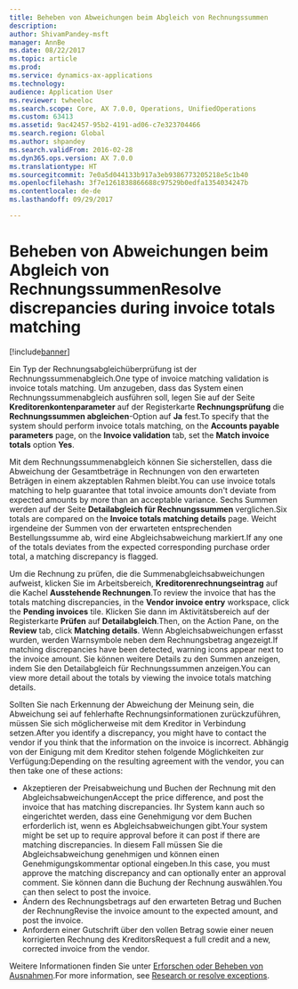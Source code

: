 ```yaml
---
title: Beheben von Abweichungen beim Abgleich von Rechnungssummen
description: 
author: ShivamPandey-msft
manager: AnnBe
ms.date: 08/22/2017
ms.topic: article
ms.prod: 
ms.service: dynamics-ax-applications
ms.technology: 
audience: Application User
ms.reviewer: twheeloc
ms.search.scope: Core, AX 7.0.0, Operations, UnifiedOperations
ms.custom: 63413
ms.assetid: 9ac42457-95b2-4191-ad06-c7e323704466
ms.search.region: Global
ms.author: shpandey
ms.search.validFrom: 2016-02-28
ms.dyn365.ops.version: AX 7.0.0
ms.translationtype: HT
ms.sourcegitcommit: 7e0a5d044133b917a3eb9386773205218e5c1b40
ms.openlocfilehash: 3f7e1261838866688c97529b0edfa1354034247b
ms.contentlocale: de-de
ms.lasthandoff: 09/29/2017

---
```


# <a name="resolve-discrepancies-during-invoice-totals-matching"></a><span data-ttu-id="7b1a6-102">Beheben von Abweichungen beim Abgleich von Rechnungssummen</span><span class="sxs-lookup"><span data-stu-id="7b1a6-102">Resolve discrepancies during invoice totals matching</span></span>

[!include[banner](../includes/banner.md)]




<span data-ttu-id="7b1a6-103">Ein Typ der Rechnungsabgleichüberprüfung ist der Rechnungssummenabgleich.</span><span class="sxs-lookup"><span data-stu-id="7b1a6-103">One type of invoice matching validation is invoice totals matching.</span></span> <span data-ttu-id="7b1a6-104">Um anzugeben, dass das System einen Rechnungssummenabgleich ausführen soll, legen Sie auf der Seite **Kreditorenkontenparameter** auf der Registerkarte **Rechnungsprüfung** die **Rechnungssummen abgleichen**-Option auf **Ja** fest.</span><span class="sxs-lookup"><span data-stu-id="7b1a6-104">To specify that the system should perform invoice totals matching, on the **Accounts payable parameters** page, on the **Invoice validation** tab, set the **Match invoice totals** option **Yes**.</span></span> 

<span data-ttu-id="7b1a6-105">Mit dem Rechnungssummenabgleich können Sie sicherstellen, dass die Abweichung der Gesamtbeträge in Rechnungen von den erwarteten Beträgen in einem akzeptablen Rahmen bleibt.</span><span class="sxs-lookup"><span data-stu-id="7b1a6-105">You can use invoice totals matching to help guarantee that total invoice amounts don't deviate from expected amounts by more than an acceptable variance.</span></span> <span data-ttu-id="7b1a6-106">Sechs Summen werden auf der Seite **Detailabgleich für Rechnungssummen** verglichen.</span><span class="sxs-lookup"><span data-stu-id="7b1a6-106">Six totals are compared on the **Invoice totals matching details** page.</span></span> <span data-ttu-id="7b1a6-107">Weicht irgendeine der Summen von der erwarteten entsprechenden Bestellungssumme ab, wird eine Abgleichsabweichung markiert.</span><span class="sxs-lookup"><span data-stu-id="7b1a6-107">If any one of the totals deviates from the expected corresponding purchase order total, a matching discrepancy is flagged.</span></span> 

<span data-ttu-id="7b1a6-108">Um die Rechnung zu prüfen, die die Summenabgleichsabweichungen aufweist, klicken Sie im Arbeitsbereich, **Kreditorenrechnungseintrag** auf die Kachel **Ausstehende Rechnungen**.</span><span class="sxs-lookup"><span data-stu-id="7b1a6-108">To review the invoice that has the totals matching discrepancies, in the **Vendor invoice entry** workspace, click the **Pending invoices** tile.</span></span> <span data-ttu-id="7b1a6-109">Klicken Sie dann im Aktivitätsbereich auf der Registerkarte **Prüfen** auf **Detailabgleich**.</span><span class="sxs-lookup"><span data-stu-id="7b1a6-109">Then, on the Action Pane, on the **Review** tab, click **Matching details**.</span></span> <span data-ttu-id="7b1a6-110">Wenn Abgleichsabweichungen erfasst wurden, werden Warnsymbole neben dem Rechnungsbetrag angezeigt.</span><span class="sxs-lookup"><span data-stu-id="7b1a6-110">If matching discrepancies have been detected, warning icons appear next to the invoice amount.</span></span> <span data-ttu-id="7b1a6-111">Sie können weitere Details zu den Summen anzeigen, indem Sie den Detailabgleich für Rechnungssummen anzeigen.</span><span class="sxs-lookup"><span data-stu-id="7b1a6-111">You can view more detail about the totals by viewing the invoice totals matching details.</span></span> 

<span data-ttu-id="7b1a6-112">Sollten Sie nach Erkennung der Abweichung der Meinung sein, die Abweichung sei auf fehlerhafte Rechnungsinformationen zurückzuführen, müssen Sie sich möglicherweise mit dem Kreditor in Verbindung setzen.</span><span class="sxs-lookup"><span data-stu-id="7b1a6-112">After you identify a discrepancy, you might have to contact the vendor if you think that the information on the invoice is incorrect.</span></span> <span data-ttu-id="7b1a6-113">Abhängig von der Einigung mit dem Kreditor stehen folgende Möglichkeiten zur Verfügung:</span><span class="sxs-lookup"><span data-stu-id="7b1a6-113">Depending on the resulting agreement with the vendor, you can then take one of these actions:</span></span>

-   <span data-ttu-id="7b1a6-114">Akzeptieren der Preisabweichung und Buchen der Rechnung mit den Abgleichsabweichungen</span><span class="sxs-lookup"><span data-stu-id="7b1a6-114">Accept the price difference, and post the invoice that has matching discrepancies.</span></span> <span data-ttu-id="7b1a6-115">Ihr System kann auch so eingerichtet werden, dass eine Genehmigung vor dem Buchen erforderlich ist, wenn es Abgleichsabweichungen gibt.</span><span class="sxs-lookup"><span data-stu-id="7b1a6-115">Your system might be set up to require approval before it can post if there are matching discrepancies.</span></span> <span data-ttu-id="7b1a6-116">In diesem Fall müssen Sie die Abgleichsabweichung genehmigen und können einen Genehmigungskommentar optional eingeben.</span><span class="sxs-lookup"><span data-stu-id="7b1a6-116">In this case, you must approve the matching discrepancy and can optionally enter an approval comment.</span></span> <span data-ttu-id="7b1a6-117">Sie können dann die Buchung der Rechnung auswählen.</span><span class="sxs-lookup"><span data-stu-id="7b1a6-117">You can then select to post the invoice.</span></span>
-   <span data-ttu-id="7b1a6-118">Ändern des Rechnungsbetrags auf den erwarteten Betrag und Buchen der Rechnung</span><span class="sxs-lookup"><span data-stu-id="7b1a6-118">Revise the invoice amount to the expected amount, and post the invoice.</span></span>
-   <span data-ttu-id="7b1a6-119">Anfordern einer Gutschrift über den vollen Betrag sowie einer neuen korrigierten Rechnung des Kreditors</span><span class="sxs-lookup"><span data-stu-id="7b1a6-119">Request a full credit and a new, corrected invoice from the vendor.</span></span>

<span data-ttu-id="7b1a6-120">Weitere Informationen finden Sie unter [Erforschen oder Beheben von Ausnahmen](tasks/research-resolve-exceptions.md).</span><span class="sxs-lookup"><span data-stu-id="7b1a6-120">For more information, see [Research or resolve exceptions](tasks/research-resolve-exceptions.md).</span></span>



